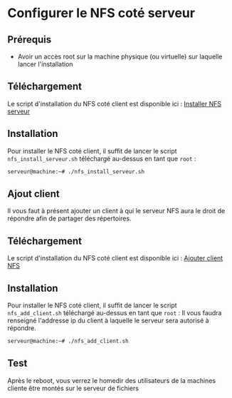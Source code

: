 # Configurer le NFS coté serveur

## Prérequis

- Avoir un accès root sur la machine physique (ou virtuelle) sur laquelle lancer l'installation

## Téléchargement
Le script d'installation du NFS coté client est disponible ici : [Installer NFS serveur](https://raw.githubusercontent.com/AngarosGamer/SAE4/main/nfs/nfs_install_serveur.sh)

## Installation
Pour installer le NFS coté client, il suffit de lancer le script `nfs_install_serveur.sh` téléchargé au-dessus en tant que `root` :

```bash
serveur@machine:~# ./nfs_install_serveur.sh 
```

## Ajout client
Il vous faut à présent ajouter un client à qui le serveur NFS aura le droit de répondre afin de partager des répertoires.

## Téléchargement
Le script d'installation du NFS coté client est disponible ici : [Ajouter client NFS](https://raw.githubusercontent.com/AngarosGamer/SAE4/main/nfs/nfs_add_client.sh)

## Installation
Pour installer le NFS coté client, il suffit de lancer le script `nfs_add_client.sh` téléchargé au-dessus en tant que `root` :
Il vous faudra renseigné l'addresse ip du client à laquelle le serveur sera autorisé à répondre.

```bash
serveur@machine:~# ./nfs_add_client.sh 
```

## Test
Après le reboot, vous verrez le homedir des utilisateurs de la machines cliente être montés sur le serveur de fichiers